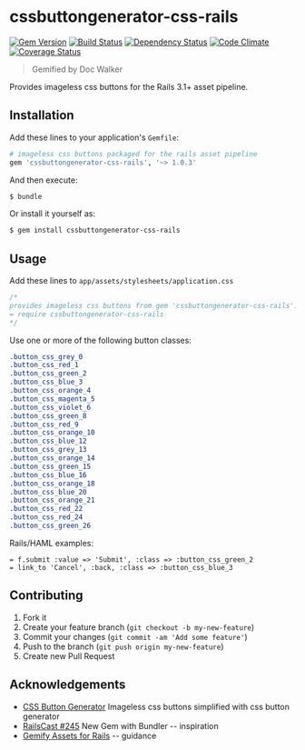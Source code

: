 # cssbuttongenerator-css-rails
[![Gem Version](https://badge.fury.io/rb/cssbuttongenerator-css-rails.png)](http://badge.fury.io/rb/cssbuttongenerator-css-rails)
[![Build Status](https://travis-ci.org/jhx/gem-cssbuttongenerator-css-rails.png?branch=master)](https://travis-ci.org/jhx/gem-cssbuttongenerator-css-rails)
[![Dependency Status](https://gemnasium.com/jhx/gem-cssbuttongenerator-css-rails.png)](https://gemnasium.com/jhx/gem-cssbuttongenerator-css-rails)
[![Code Climate](https://codeclimate.com/github/jhx/gem-cssbuttongenerator-css-rails.png)](https://codeclimate.com/github/jhx/gem-cssbuttongenerator-css-rails)
[![Coverage Status](https://coveralls.io/repos/jhx/gem-cssbuttongenerator-css-rails/badge.png)](https://coveralls.io/r/jhx/gem-cssbuttongenerator-css-rails)

> Gemified by Doc Walker

Provides imageless css buttons for the Rails 3.1+ asset pipeline.

## Installation

Add these lines to your application's `Gemfile`:

```rb
# imageless css buttons packaged for the rails asset pipeline
gem 'cssbuttongenerator-css-rails', '~> 1.0.3'
```

And then execute:

```sh
$ bundle
```

Or install it yourself as:

```sh
$ gem install cssbuttongenerator-css-rails
```

## Usage

Add these lines to `app/assets/stylesheets/application.css`

```css
/*
provides imageless css buttons from gem 'cssbuttongenerator-css-rails':
= require cssbuttongenerator-css-rails
*/
```

Use one or more of the following button classes:

```css
.button_css_grey_0
.button_css_red_1
.button_css_green_2
.button_css_blue_3
.button_css_orange_4
.button_css_magenta_5
.button_css_violet_6
.button_css_green_8
.button_css_red_9
.button_css_orange_10
.button_css_blue_12
.button_css_grey_13
.button_css_orange_14
.button_css_green_15
.button_css_blue_16
.button_css_orange_18
.button_css_blue_20
.button_css_orange_21
.button_css_red_22
.button_css_red_24
.button_css_green_26
```

Rails/HAML examples:

```haml
= f.submit :value => 'Submit', :class => :button_css_green_2
= link_to 'Cancel', :back, :class => :button_css_blue_3
```

## Contributing

1. Fork it
2. Create your feature branch (`git checkout -b my-new-feature`)
3. Commit your changes (`git commit -am 'Add some feature'`)
4. Push to the branch (`git push origin my-new-feature`)
5. Create new Pull Request

## Acknowledgements

- [CSS Button Generator](http://www.cssbuttongenerator.com) Imageless css buttons simplified with css button generator
- [RailsCast #245](http://railscasts.com/episodes/245-new-gem-with-bundler) New Gem with Bundler -- inspiration
- [Gemify Assets for Rails](http://prioritized.net/blog/gemify-assets-for-rails/) -- guidance
